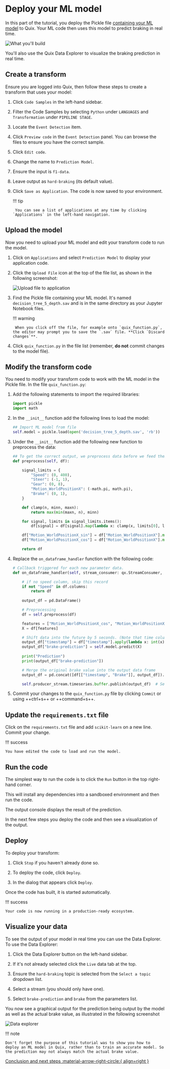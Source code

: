 # Deploy your ML model

In this part of the tutorial, you deploy the Pickle file [containing your ML model](./train-ml.md) to Quix. Your ML code then uses this model to predict braking in real time. 

![What you'll build](./images/run-live.png)

You'll also use the Quix Data Explorer to visualize the braking prediction in real time.

## Create a transform

Ensure you are logged into Quix, then follow these steps to create a transform that uses your model:

1. Click `Code Samples` in the left-hand sidebar.

2. Filter the Code Samples by selecting `Python` under `LANGUAGES` and `Transformation` under `PIPELINE STAGE`.

3. Locate the `Event Detection` item.

4. Click `Preview code` in the `Event Detection` panel. You can browse the files to ensure you have the correct sample.

5. Click `Edit code`.

6. Change the name to `Prediction Model`.

7. Ensure the input is `f1-data`.

8. Leave output as `hard-braking` (its default value).

9. Click `Save as Application`. The code  is now saved to your environment. 

	!!! tip
		
		You can see a list of applications at any time by clicking `Applications` in the left-hand navigation.

## Upload the model

Now you need to upload your ML model and edit your transform code to run the model.

1. Click on `Applications` and select `Prediction Model` to display your application code.

2. Click the `Upload File` icon at the top of the file list, as shown in the following screenshot:

	![Upload file to application](./images/upload-file-to-application.png)

3. Find the Pickle file containing your ML model. It's named `decision_tree_5_depth.sav` and is in the same directory as your Jupyter Notebook files.

	!!! warning

		When you click off the file, for example onto `quix_function.py`, the editor may prompt you to save the `.sav` file. **Click `Discard changes`**.
		
4. Click `quix_function.py` in the file list (remember, **do not** commit changes to the model file).

## Modify the transform code

You need to modify your transform code to work with the ML model in the Pickle file. In the file `quix_function.py`:

1. Add the following statements to import the required libraries:

	``` python
	import pickle
	import math
	```

2. In the `__init__` function add the following lines to load the model:

	``` python
	## Import ML model from file
    self.model = pickle.load(open('decision_tree_5_depth.sav', 'rb'))
	```

3. Under the `__init__` function add the following new function to preprocess the data:

	``` python
	## To get the correct output, we preprocess data before we feed them to the trained model
    def preprocess(self, df):

        signal_limits = {
            "Speed": (0, 400),
            "Steer": (-1, 1),
            "Gear": (0, 8),
            "Motion_WorldPositionX": (-math.pi, math.pi),
            "Brake": (0, 1),
        }

        def clamp(n, minn, maxn):
            return max(min(maxn, n), minn)

        for signal, limits in signal_limits.items():
            df[signal] = df[signal].map(lambda x: clamp(x, limits[0], limits[1]))

        df["Motion_WorldPositionX_sin"] = df["Motion_WorldPositionX"].map(lambda x: math.sin(x))
        df["Motion_WorldPositionX_cos"] = df["Motion_WorldPositionX"].map(lambda x: math.cos(x))

        return df
	```

4. Replace the `on_dataframe_handler` function with the following code:

	``` python
	# Callback triggered for each new parameter data.
    def on_dataframe_handler(self, stream_consumer: qx.StreamConsumer, df: pd.DataFrame):

        # if no speed column, skip this record        
        if not "Speed" in df.columns:
            return df
            
        output_df = pd.DataFrame()

        # Preprocessing
        df = self.preprocess(df)

        features = ["Motion_WorldPositionX_cos", "Motion_WorldPositionX_sin", "Steer", "Speed", "Gear"]
        X = df[features]

        # Shift data into the future by 5 seconds. (Note that time column is in nanoseconds).
        output_df["timestamp"] = df["timestamp"].apply(lambda x: int(x) + int((5 * 1000 * 1000 * 1000)))
        output_df["brake-prediction"] = self.model.predict(X)
		
        print("Prediction")
        print(output_df["brake-prediction"])		

		# Merge the original brake value into the output data frame
        output_df = pd.concat([df[["timestamp", "Brake"]], output_df]).sort_values("timestamp", ascending=True)

        self.producer_stream.timeseries.buffer.publish(output_df)  # Send filtered data to output topic
	```

5. Commit your changes to the `quix_function.py` file by clicking `Commit` or using ++ctrl+s++ or ++command+s++.

## Update the `requirements.txt` file

Click on the `requirements.txt` file and add `scikit-learn` on a new line. Commit your change.

!!! success

	You have edited the code to load and run the model.
	
## Run the code

The simplest way to run the code is to click the `Run` button in the top right-hand corner.

This will install any dependencies into a sandboxed environment and then run the code.

The output console displays the result of the prediction.

In the next few steps you deploy the code and then see a visualization of the output.

## Deploy

To deploy your transform:

1. Click `Stop` if you haven't already done so.

2. To deploy the code, click `Deploy`.

3. In the dialog that appears click `Deploy`.

Once the code has built, it is started automatically.

!!! success

	Your code is now running in a production-ready ecosystem.

## Visualize your data

To see the output of your model in real time you can use the Data Explorer. To use the Data Explorer:

1. Click the Data Explorer button on the left-hand sidebar.

2. If it's not already selected click the `Live` data tab at the top.

3. Ensure the `hard-braking` topic is selected from the `Select a topic` dropdown list.

4. Select a stream (you should only have one).

5. Select `brake-prediction` and `brake` from the parameters list.

You now see a graphical output for the prediction being output by the model as well as the actual brake value, as illustrated in the following screenshot

![Data explorer](./images/visualize-result.png)

!!! note

	Don't forget the purpose of this tutorial was to show you how to deploy an ML model in Quix, rather than to train an accurate model. So the prediction may not always match the actual brake value.

[Conclusion and next steps :material-arrow-right-circle:{ align=right }](conclusion.md)
